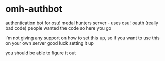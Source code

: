 # omh-authbot
authentication bot for osu! medal hunters server - uses osu! oauth (really bad code)
people wanted the code so here you go

i'm not giving any support on how to set this up, so if you want to use this on your own server good luck setting it up

you should be able to figure it out
